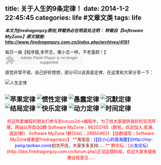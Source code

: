 title: 关于人生的9条定律！
date: 2014-1-2 22:45:45
categories: life #文章文类
tags: life
---
***本文为firedragonpzy原创,转载务必在明显处注明： 
        转载自【Softeware MyZone】原文链接: http://www.firedragonpzy.com.cn/index.php/archives/4191***

每日一曲【程序猿,多怀念，像小志一样，不老童颜！】
<embed src="http://www.xiami.com/widget/0_22388/singlePlayer.swf" type="application/x-shockwave-flash" width="257" height="33" wmode="transparent"></embed>

感觉非常不错，自己好好想想，部分可以说真是定律，在这里和大家分享一下：

  ![人生定律](/imgs/1.jpg)
  <!--more-->
  ![苹果定律](/imgs/2.jpg)
  ![惯性定律](/imgs/3.jpg)
  ![愚蠢定律](/imgs/4.jpg)
  ![沉默定律](/imgs/5.jpg)
  ![结局定律](/imgs/6.jpg)
  ![快乐定律](/imgs/7.jpg)
  ![动力定律](/imgs/8.jpg)
  ![时间定律](/imgs/9.jpg)
  ----------
<div align="center"><span style="color: red;">欢迎热爱编程的朋友们参与到cocos2d-x编程中，为了给大家提供良好的交流环境，网站以开启QQ群
Software MyZone：66202765（群号，欢迎加入,若满，请加1群）
Software MyZone 1群(2dx)：286504621
【加群请写：Software MyZone或者是firedragonpzy】
**<span style="color: #800000;">淘宝店：<span style="color: #0000ff;">[<span style="color: #0000ff;">【应小心的易淘屋】</span>](http://roy-pang.taobao.com)</span>初次开店，大家多多支持……</span>**
群论坛：[<span style="color: blue;">火龙论坛</span>](http://bbs.firedragonpzy.com.cn/forum.php)正试运营阶段，欢迎大家多提些建设性意见……</span></div>